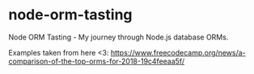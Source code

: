 # node-orm-tasting
Node ORM Tasting - My journey through Node.js database ORMs.

Examples taken from here <3: https://www.freecodecamp.org/news/a-comparison-of-the-top-orms-for-2018-19c4feeaa5f/